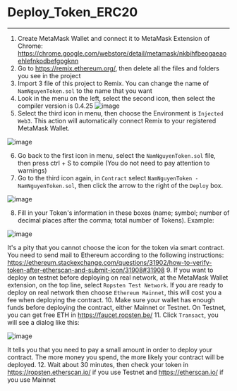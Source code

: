 # Deploy_Token_ERC20
---------------------------------
1. Create MetaMask Wallet and connect it to MetaMask Extension of Chrome: https://chrome.google.com/webstore/detail/metamask/nkbihfbeogaeaoehlefnkodbefgpgknn
2. Go to https://remix.ethereum.org/, then delete all the files and folders you see in the project
3. Import 3 file of this project to Remix. You can change the name of `NamNguyenToken.sol` to the name that you want
4. Look in the menu on the left, select the second icon, then select the compiler version is 0.4.25
![image](https://user-images.githubusercontent.com/38404536/118002780-2860ac80-b372-11eb-8d58-c58a72b26af0.png)
5. Select the third icon in menu, then choose the Environment is `Injected Web3`. This action will automatically connect Remix to your registered MetaMask Wallet.

![image](https://user-images.githubusercontent.com/38404536/118003193-8e4d3400-b372-11eb-9b3e-4b767408fa5e.png)

6. Go back to the first icon in menu, select the `NamNguyenToken.sol` file, then press ctrl + S to compile (You do not need to pay attention to warnings)
7. Go to the third icon again, in `Contract` select `NamNguyenToken - NamNguyenToken.sol`, then click the arrow to the right of the `Deploy` box.

![image](https://user-images.githubusercontent.com/38404536/118003914-306d1c00-b373-11eb-83c7-8266478eaa71.png)

8. Fill in your Token's information in these boxes (name; symbol; number of decimal places after the comma; total number of Tokens). Example:

![image](https://user-images.githubusercontent.com/38404536/118004937-20097100-b374-11eb-9b5c-57e6da81be66.png)

It's a pity that you cannot choose the icon for the token via smart contract. You need to send mail to Ethereum according to the following instructions: https://ethereum.stackexchange.com/questions/31902/how-to-verify-token-after-etherscan-and-submit-icon/31908#31908
9. If you want to deploy on testnet before deploying on real network, at the MetaMask Wallet extension, on the top line, select `Ropsten Test Network`. If you are ready to deploy on real network then choose `Ethereum Mainnet`, this will cost you a fee when deploying the contract.
10. Make sure your wallet has enough funds before deploying the contract, either Mainnet or Testnet. On Testnet, you can get free ETH in https://faucet.ropsten.be/
11. Click `Transact`, you will see a dialog like this:

![image](https://user-images.githubusercontent.com/38404536/118005524-a9b93e80-b374-11eb-89ab-7a85245c7c20.png)

It tells you that you need to pay a small amount in order to deploy your contract. The more money you spend, the more likely your contract will be deployed.
12. Wait about 30 minutes, then check your token in https://ropsten.etherscan.io/ if you use Testnet and https://etherscan.io/ if you use Mainnet
